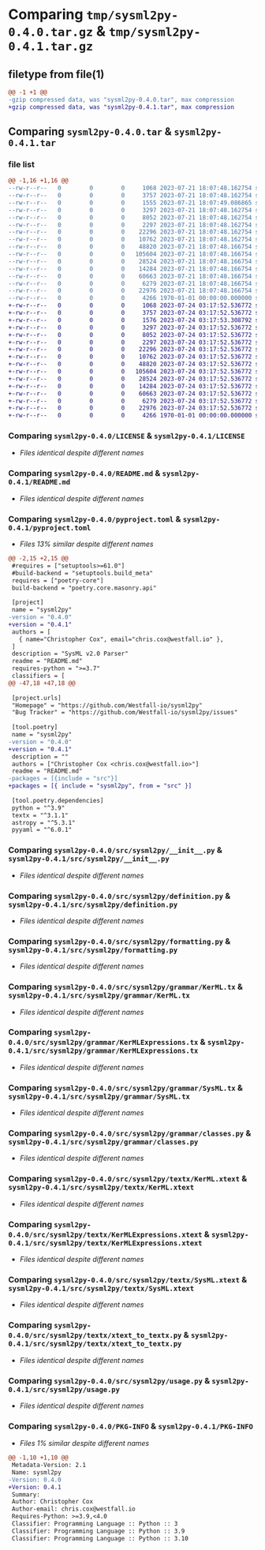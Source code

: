 # Comparing `tmp/sysml2py-0.4.0.tar.gz` & `tmp/sysml2py-0.4.1.tar.gz`

## filetype from file(1)

```diff
@@ -1 +1 @@
-gzip compressed data, was "sysml2py-0.4.0.tar", max compression
+gzip compressed data, was "sysml2py-0.4.1.tar", max compression
```

## Comparing `sysml2py-0.4.0.tar` & `sysml2py-0.4.1.tar`

### file list

```diff
@@ -1,16 +1,16 @@
--rw-r--r--   0        0        0     1068 2023-07-21 18:07:48.162754 sysml2py-0.4.0/LICENSE
--rw-r--r--   0        0        0     3757 2023-07-21 18:07:48.162754 sysml2py-0.4.0/README.md
--rw-r--r--   0        0        0     1555 2023-07-21 18:07:49.086865 sysml2py-0.4.0/pyproject.toml
--rw-r--r--   0        0        0     3297 2023-07-21 18:07:48.162754 sysml2py-0.4.0/src/sysml2py/__init__.py
--rw-r--r--   0        0        0     8052 2023-07-21 18:07:48.162754 sysml2py-0.4.0/src/sysml2py/definition.py
--rw-r--r--   0        0        0     2297 2023-07-21 18:07:48.162754 sysml2py-0.4.0/src/sysml2py/formatting.py
--rw-r--r--   0        0        0    22296 2023-07-21 18:07:48.162754 sysml2py-0.4.0/src/sysml2py/grammar/KerML.tx
--rw-r--r--   0        0        0    10762 2023-07-21 18:07:48.162754 sysml2py-0.4.0/src/sysml2py/grammar/KerMLExpressions.tx
--rw-r--r--   0        0        0    48820 2023-07-21 18:07:48.166754 sysml2py-0.4.0/src/sysml2py/grammar/SysML.tx
--rw-r--r--   0        0        0   105604 2023-07-21 18:07:48.166754 sysml2py-0.4.0/src/sysml2py/grammar/classes.py
--rw-r--r--   0        0        0    28524 2023-07-21 18:07:48.166754 sysml2py-0.4.0/src/sysml2py/textx/KerML.xtext
--rw-r--r--   0        0        0    14284 2023-07-21 18:07:48.166754 sysml2py-0.4.0/src/sysml2py/textx/KerMLExpressions.xtext
--rw-r--r--   0        0        0    60663 2023-07-21 18:07:48.166754 sysml2py-0.4.0/src/sysml2py/textx/SysML.xtext
--rw-r--r--   0        0        0     6279 2023-07-21 18:07:48.166754 sysml2py-0.4.0/src/sysml2py/textx/xtext_to_textx.py
--rw-r--r--   0        0        0    22976 2023-07-21 18:07:48.166754 sysml2py-0.4.0/src/sysml2py/usage.py
--rw-r--r--   0        0        0     4266 1970-01-01 00:00:00.000000 sysml2py-0.4.0/PKG-INFO
+-rw-r--r--   0        0        0     1068 2023-07-24 03:17:52.536772 sysml2py-0.4.1/LICENSE
+-rw-r--r--   0        0        0     3757 2023-07-24 03:17:52.536772 sysml2py-0.4.1/README.md
+-rw-r--r--   0        0        0     1576 2023-07-24 03:17:53.308792 sysml2py-0.4.1/pyproject.toml
+-rw-r--r--   0        0        0     3297 2023-07-24 03:17:52.536772 sysml2py-0.4.1/src/sysml2py/__init__.py
+-rw-r--r--   0        0        0     8052 2023-07-24 03:17:52.536772 sysml2py-0.4.1/src/sysml2py/definition.py
+-rw-r--r--   0        0        0     2297 2023-07-24 03:17:52.536772 sysml2py-0.4.1/src/sysml2py/formatting.py
+-rw-r--r--   0        0        0    22296 2023-07-24 03:17:52.536772 sysml2py-0.4.1/src/sysml2py/grammar/KerML.tx
+-rw-r--r--   0        0        0    10762 2023-07-24 03:17:52.536772 sysml2py-0.4.1/src/sysml2py/grammar/KerMLExpressions.tx
+-rw-r--r--   0        0        0    48820 2023-07-24 03:17:52.536772 sysml2py-0.4.1/src/sysml2py/grammar/SysML.tx
+-rw-r--r--   0        0        0   105604 2023-07-24 03:17:52.536772 sysml2py-0.4.1/src/sysml2py/grammar/classes.py
+-rw-r--r--   0        0        0    28524 2023-07-24 03:17:52.536772 sysml2py-0.4.1/src/sysml2py/textx/KerML.xtext
+-rw-r--r--   0        0        0    14284 2023-07-24 03:17:52.536772 sysml2py-0.4.1/src/sysml2py/textx/KerMLExpressions.xtext
+-rw-r--r--   0        0        0    60663 2023-07-24 03:17:52.536772 sysml2py-0.4.1/src/sysml2py/textx/SysML.xtext
+-rw-r--r--   0        0        0     6279 2023-07-24 03:17:52.536772 sysml2py-0.4.1/src/sysml2py/textx/xtext_to_textx.py
+-rw-r--r--   0        0        0    22976 2023-07-24 03:17:52.536772 sysml2py-0.4.1/src/sysml2py/usage.py
+-rw-r--r--   0        0        0     4266 1970-01-01 00:00:00.000000 sysml2py-0.4.1/PKG-INFO
```

### Comparing `sysml2py-0.4.0/LICENSE` & `sysml2py-0.4.1/LICENSE`

 * *Files identical despite different names*

### Comparing `sysml2py-0.4.0/README.md` & `sysml2py-0.4.1/README.md`

 * *Files identical despite different names*

### Comparing `sysml2py-0.4.0/pyproject.toml` & `sysml2py-0.4.1/pyproject.toml`

 * *Files 13% similar despite different names*

```diff
@@ -2,15 +2,15 @@
 #requires = ["setuptools>=61.0"]
 #build-backend = "setuptools.build_meta"
 requires = ["poetry-core"]
 build-backend = "poetry.core.masonry.api"
 
 [project]
 name = "sysml2py"
-version = "0.4.0"
+version = "0.4.1"
 authors = [
   { name="Christopher Cox", email="chris.cox@westfall.io" },
 ]
 description = "SysML v2.0 Parser"
 readme = "README.md"
 requires-python = ">=3.7"
 classifiers = [
@@ -47,18 +47,18 @@
 
 [project.urls]
 "Homepage" = "https://github.com/Westfall-io/sysml2py"
 "Bug Tracker" = "https://github.com/Westfall-io/sysml2py/issues"
 
 [tool.poetry]
 name = "sysml2py"
-version = "0.4.0"
+version = "0.4.1"
 description = ""
 authors = ["Christopher Cox <chris.cox@westfall.io>"]
 readme = "README.md"
-packages = [{include = "src"}]
+packages = [{ include = "sysml2py", from = "src" }]
 
 [tool.poetry.dependencies]
 python = "^3.9"
 textx = "^3.1.1"
 astropy = "^5.3.1"
 pyyaml = "^6.0.1"
```

### Comparing `sysml2py-0.4.0/src/sysml2py/__init__.py` & `sysml2py-0.4.1/src/sysml2py/__init__.py`

 * *Files identical despite different names*

### Comparing `sysml2py-0.4.0/src/sysml2py/definition.py` & `sysml2py-0.4.1/src/sysml2py/definition.py`

 * *Files identical despite different names*

### Comparing `sysml2py-0.4.0/src/sysml2py/formatting.py` & `sysml2py-0.4.1/src/sysml2py/formatting.py`

 * *Files identical despite different names*

### Comparing `sysml2py-0.4.0/src/sysml2py/grammar/KerML.tx` & `sysml2py-0.4.1/src/sysml2py/grammar/KerML.tx`

 * *Files identical despite different names*

### Comparing `sysml2py-0.4.0/src/sysml2py/grammar/KerMLExpressions.tx` & `sysml2py-0.4.1/src/sysml2py/grammar/KerMLExpressions.tx`

 * *Files identical despite different names*

### Comparing `sysml2py-0.4.0/src/sysml2py/grammar/SysML.tx` & `sysml2py-0.4.1/src/sysml2py/grammar/SysML.tx`

 * *Files identical despite different names*

### Comparing `sysml2py-0.4.0/src/sysml2py/grammar/classes.py` & `sysml2py-0.4.1/src/sysml2py/grammar/classes.py`

 * *Files identical despite different names*

### Comparing `sysml2py-0.4.0/src/sysml2py/textx/KerML.xtext` & `sysml2py-0.4.1/src/sysml2py/textx/KerML.xtext`

 * *Files identical despite different names*

### Comparing `sysml2py-0.4.0/src/sysml2py/textx/KerMLExpressions.xtext` & `sysml2py-0.4.1/src/sysml2py/textx/KerMLExpressions.xtext`

 * *Files identical despite different names*

### Comparing `sysml2py-0.4.0/src/sysml2py/textx/SysML.xtext` & `sysml2py-0.4.1/src/sysml2py/textx/SysML.xtext`

 * *Files identical despite different names*

### Comparing `sysml2py-0.4.0/src/sysml2py/textx/xtext_to_textx.py` & `sysml2py-0.4.1/src/sysml2py/textx/xtext_to_textx.py`

 * *Files identical despite different names*

### Comparing `sysml2py-0.4.0/src/sysml2py/usage.py` & `sysml2py-0.4.1/src/sysml2py/usage.py`

 * *Files identical despite different names*

### Comparing `sysml2py-0.4.0/PKG-INFO` & `sysml2py-0.4.1/PKG-INFO`

 * *Files 1% similar despite different names*

```diff
@@ -1,10 +1,10 @@
 Metadata-Version: 2.1
 Name: sysml2py
-Version: 0.4.0
+Version: 0.4.1
 Summary: 
 Author: Christopher Cox
 Author-email: chris.cox@westfall.io
 Requires-Python: >=3.9,<4.0
 Classifier: Programming Language :: Python :: 3
 Classifier: Programming Language :: Python :: 3.9
 Classifier: Programming Language :: Python :: 3.10
```

